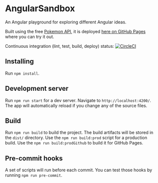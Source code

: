 # AngularSandbox

An Angular playground for exploring different Angular ideas.

Built using the free [Pokemon API](https://pokeapi.co), it is deployed
[here on GitHub Pages](https://poslek.com/angular-sandbox/) where you can try it
out.

Continuous integration (lint, test, build, deploy) status:
[![CircleCI](https://circleci.com/gh/bojzi/angular-sandbox/tree/master.svg?style=svg)](https://circleci.com/gh/bojzi/angular-sandbox/tree/master)

## Installing

Run `npm install`.

## Development server

Run `npm run start` for a dev server. Navigate to `http://localhost:4200/`. The
app will automatically reload if you change any of the source files.

## Build

Run `npm run build` to build the project. The build artifacts will be stored in
the `dist/` directory. Use the `npm run build:prod` script for a production
build. Use the `npm run build:prodGithub` to build it for GitHub Pages.

## Pre-commit hooks

A set of scripts will run before each commit. You can test those hooks by
running `npm run pre-commit`.
